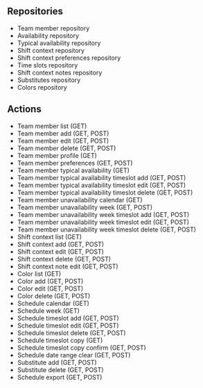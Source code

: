 ## Repositories

* Team member repository
* Availability repository
* Typical availability repository
* Shift context repository
* Shift context preferences repository
* Time slots repository
* Shift context notes repository
* Substitutes repository
* Colors repository

## Actions

* Team member list (GET)
* Team member add (GET, POST)
* Team member edit (GET, POST)
* Team member delete (GET, POST)
* Team member profile (GET)
* Team member preferences (GET, POST)
* Team member typical availability (GET)
* Team member typical availability timeslot add (GET, POST)
* Team member typical availability timeslot edit (GET, POST)
* Team member typical availability timeslot delete (GET, POST)
* Team member unavailability calendar (GET)
* Team member unavailability week (GET, POST)
* Team member unavailability week timeslot add (GET, POST)
* Team member unavailability week timeslot edit (GET, POST)
* Team member unavailability week timeslot delete (GET, POST)
* Shift context list (GET)
* Shift context add (GET, POST)
* Shift context edit (GET, POST)
* Shift context delete (GET, POST)
* Shift context note edit (GET, POST)
* Color list (GET)
* Color add (GET, POST)
* Color edit (GET, POST)
* Color delete (GET, POST)
* Schedule calendar (GET)
* Schedule week (GET)
* Schedule timeslot add (GET, POST)
* Schedule timeslot edit (GET, POST)
* Schedule timeslot delete (GET, POST)
* Schedule timeslot copy (GET)
* Schedule timeslot copy confirm (GET, POST)
* Schedule date range clear (GET, POST)
* Substitute add (GET, POST)
* Substitute delete (GET, POST)
* Schedule export (GET, POST)
